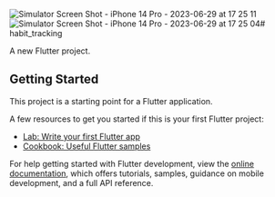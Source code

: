 ![Simulator Screen Shot - iPhone 14 Pro - 2023-06-29 at 17 25 11](https://github.com/Sarthak309/Habit_Tracker/assets/103929885/8ab4ce02-b5a4-48bd-9009-9bb12617435d)
![Simulator Screen Shot - iPhone 14 Pro - 2023-06-29 at 17 25 04](https://github.com/Sarthak309/Habit_Tracker/assets/103929885/9f47580b-9332-4dd2-bc8e-bc2185b711a0)# habit_tracking

A new Flutter project.

## Getting Started

This project is a starting point for a Flutter application.

A few resources to get you started if this is your first Flutter project:

- [Lab: Write your first Flutter app](https://docs.flutter.dev/get-started/codelab)
- [Cookbook: Useful Flutter samples](https://docs.flutter.dev/cookbook)

For help getting started with Flutter development, view the
[online documentation](https://docs.flutter.dev/), which offers tutorials,
samples, guidance on mobile development, and a full API reference.


